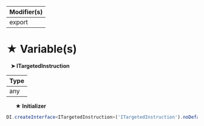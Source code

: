 | Modifier(s)                            |
|----------------------------------------|
| export |

# &#9733; Variable(s)

&nbsp;&nbsp; **&#10148; ITargetedInstruction**

| Type                        |
|-----------------------------|
| any |

&nbsp;&nbsp;&nbsp;&nbsp;&nbsp; **&#9733; Initializer**

```ts
DI.createInterface<ITargetedInstruction>('ITargetedInstruction').noDefault()
```